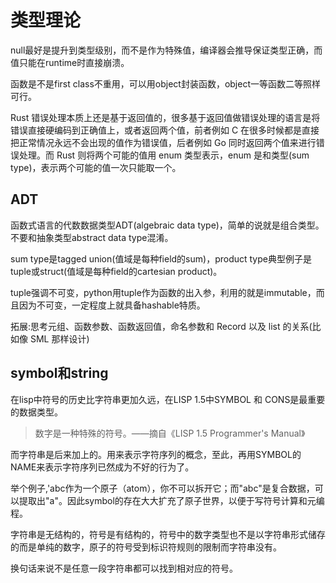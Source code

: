 类型理论
====
null最好是提升到类型级别，而不是作为特殊值，编译器会推导保证类型正确，而值只能在runtime时直接崩溃。

函数是不是first class不重用，可以用object封装函数，object一等函数二等照样可行。

Rust 错误处理本质上还是基于返回值的，很多基于返回值做错误处理的语言是将错误直接硬编码到正确值上，或者返回两个值，前者例如 C 在很多时候都是直接把正常情况永远不会出现的值作为错误值，后者例如 Go 同时返回两个值来进行错误处理。而 Rust 则将两个可能的值用 enum 类型表示，enum 是和类型(sum type)，表示两个可能的值一次只能取一个。

ADT
----
函数式语言的代数数据类型ADT(algebraic data type)，简单的说就是组合类型。不要和抽象类型abstract data type混淆。

sum type是tagged union(值域是每种field的sum)，product type典型例子是tuple或struct(值域是每种field的cartesian product)。

tuple强调不可变，python用tuple作为函数的出入参，利用的就是immutable，而且因为不可变，一定程度上就具备hashable特质。

拓展:思考元组、函数参数、函数返回值，命名参数和 Record 以及 list 的关系(比如像 SML 那样设计)

symbol和string
--
在lisp中符号的历史比字符串更加久远，在LISP 1.5中SYMBOL 和 CONS是最重要的数据类型。

> 数字是一种特殊的符号。——摘自《LISP 1.5 Programmer's Manual》

而字符串是后来加上的。用来表示字符序列的概念，至此，再用SYMBOL的NAME来表示字符序列已然成为不好的行为了。

举个例子,'abc作为一个原子（atom），你不可以拆开它；而"abc"是复合数据，可以提取出"a"。因此symbol的存在大大扩充了原子世界，以便于写符号计算和元编程。

字符串是无结构的，符号是有结构的，符号中的数字类型也不是以字符串形式储存的而是单纯的数字，原子的符号受到标识符规则的限制而字符串没有。

换句话来说不是任意一段字符串都可以找到相对应的符号。